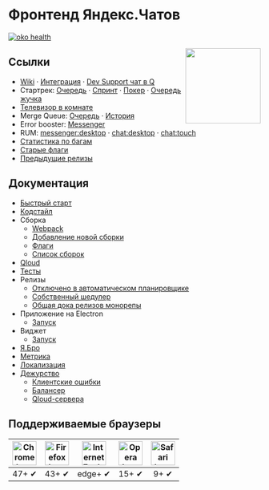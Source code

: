 # Фронтенд Яндекс.Чатов
[![oko health](https://oko.yandex-team.ru/badges/repo.svg?vcs=arc&repoName=frontend/services/messenger)](https://oko.yandex-team.ru/repo/search-interfaces/frontend?statusFilter=all&tab=health&repoFilter=services/messenger)

<img src="https://yastatic.net/iconostasis/_/qIIh7JS5U0hXzu_I_zvbIzoyOl8.png" width="150" height="150" align="right" />

## Ссылки
- [Wiki](https://wiki.yandex-team.ru/messengerfront/) · [Интеграция](https://wiki.yandex-team.ru/messengerfront/integration/) · [Dev Support чат в Q](https://q.yandex-team.ru/#/join/c8de8777-2084-4a26-89b0-da0c2fac744b)
- Стартрек: [Очередь](https://st.yandex-team.ru/MSSNGRFRONT) · [Спринт](https://st.yandex-team.ru/agile/board/3765/) · [Покер](https://vteam.si.yandex-team.ru/poker/93) · [Очередь жучка](https://st.yandex-team.ru/MSSNGRSUP)
- [Телевизор в комнате](https://wiki.yandex-team.ru/messengerfront/duty/#телевизор-в-московской-комнате-разработки)
- Merge Queue: [Очередь](https://mqs.si.yandex-team.ru/serp/chat) · [История](https://mqs.si.yandex-team.ru/report/serp/chat)
- Error booster: [Messenger](https://error.yandex-team.ru/projects/messenger)
- RUM: [messenger:desktop](https://stat.yandex-team.ru/Dashboard/Velocity/General?state=XEgPgb1agxPd) · [chat:desktop](https://stat.yandex-team.ru/Dashboard/Velocity/General?state=tA5WrHHiggic) · [chat:touch](https://stat.yandex-team.ru/Dashboard/Velocity/General?state=vOR4zdiehm6M)
- [Статистика по багам](https://vteam.si.yandex-team.ru/stat/238/)
- [Старые флаги](https://expflags.si.yandex-team.ru/serp/stat?team=chat)
- [Предыдущие релизы](https://st.yandex-team.ru/filters/filter:37592)

## Документация
- [Быстрый старт](docs/start.md)
- [Кодстайл](docs/codestyle)
- Сборка
  + [Webpack](docs/building/webpack.md)
  + [Добавление новой сборки](docs/building/new-assembling.md)
  + [Флаги](docs/building/flags.md)
  + [Список сборок](docs/building/list.md)
- [Qloud](docs/qloud.md)
- [Тесты](docs/testing.md)
- Релизы
  + [Отключено в автоматическом планировщике](https://github.yandex-team.ru/search-interfaces/frontend/commit/055e04d811ab1900dd9c024a67d21295a017c83e#diff-11daa3e300ea4cac2291640cae2e3242)
  + [Собственный шедулер](https://sandbox.yandex-team.ru/scheduler/25453/view)
  + [Общая дока релизов монорепы](https://github.yandex-team.ru/search-interfaces/frontend/blob/master/docs/release.md#отведение-релизов)
- Приложение на Electron
  + [Запуск](docs/app.md)
- Виджет
  + [Запуск](https://wiki.yandex-team.ru/messengerfront/widget/development/)
- [Я.Бро](docs/yabro.md)
- [Метрика](docs/metrika.md)
- [Локализация](docs/i18n.md)
- [Дежурство](https://wiki.yandex-team.ru/messengerfront/duty/)
  + [Клиентские ошибки](https://wiki.yandex-team.ru/messengerfront/duty/error_booster)
  + [Балансер](https://wiki.yandex-team.ru/messengerfront/duty/balancer)
  + [Qloud-сервера](https://wiki.yandex-team.ru/messengerfront/duty/qloud)

## Поддерживаемые браузеры
| <img src="docs/images/chrome.png" width="48" height="48" alt="Chrome logo"> | <img src="docs/images/firefox.png" width="48" height="48" alt="Firefox logo"> | <img src="docs/images/ie.png" width="48" height="48" alt="Internet Explorer logo"> | <img src="docs/images/opera.png" width="48" height="48" alt="Opera logo"> | <img src="docs/images/safari.png" width="48" height="48" alt="Safari logo"> |
|:---:|:---:|:---:|:---:|:---:|
| 47+ ✔ | 43+ ✔ | edge+ ✔ | 15+ ✔ | 9+ ✔ |
